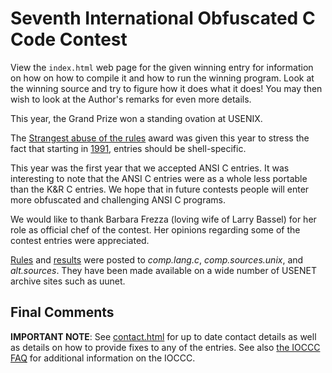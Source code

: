 # Seventh International Obfuscated C Code Contest

View the `index.html` web page for the given winning entry for information on how
on how to compile it and how to run the winning program.
Look at the winning source and try to figure how it does what it does!
You may then wish to look at the Author's remarks for even more details.

This year, the Grand Prize won a standing ovation at USENIX.

The [Strangest abuse of the rules](stig/index.html) award was given this
year to stress the fact that starting in [1991](../years.html#1991), entries
should be shell-specific.

This year was the first year that we accepted ANSI C entries.  It was
interesting to note that the ANSI C entries were as a whole less portable than
the K&R C entries.  We hope that in future contests people will enter more
obfuscated and challenging ANSI C programs.

We would like to thank Barbara Frezza (loving wife of Larry Bassel) for
her role as official chef of the contest.  Her opinions regarding
some of the contest entries were appreciated.

[Rules](rules.txt) and [results](../years.html#1990) were
posted to _comp.lang.c_, _comp.sources.unix_, and _alt.sources_.  They have been made
available on a wide number of USENET archive sites such as uunet.


## Final Comments

**IMPORTANT NOTE**: See [contact.html](../contact.html) for up to date contact details
as well as details on how to provide fixes to any of the entries.
See also [the IOCCC FAQ](../faq.html) for additional information on the IOCCC.


<!--

    Copyright © 1984-2024 by Landon Curt Noll. All Rights Reserved.

    You are free to share and adapt this file under the terms of this license:

	Creative Commons Attribution-ShareAlike 4.0 International (CC BY-SA 4.0)

    For more information, see:

	https://creativecommons.org/licenses/by-sa/4.0/

-->
